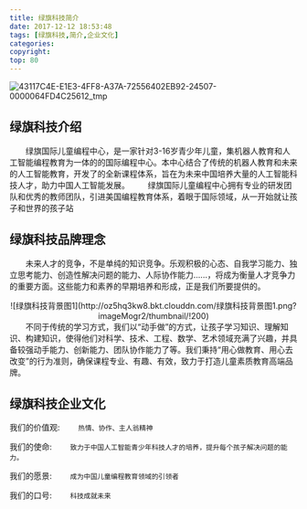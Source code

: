 ```yaml
---
title: 绿旗科技简介
date: 2017-12-12 18:53:48
tags: [绿旗科技,简介,企业文化]
categories: 
copyright:
top: 80
---
```


![43117C4E-E1E3-4FF8-A37A-72556402EB92-24507-0000064FD4C25612_tmp](http://oz5hq3kw8.bkt.clouddn.com/43117C4E-E1E3-4FF8-A37A-72556402EB92-24507-0000064FD4C25612_tmp.png)

## 绿旗科技介绍
&#8195;&#8195;绿旗国际儿童编程中心，是一家针对3-16岁青少年儿童，集机器人教育和人工智能编程教育为一体的的国际编程中心。本中心结合了传统的机器人教育和未来的人工智能教育，开发了的全新课程体系，旨在为未来中国培养大量的人工智能科技人才，助力中国人工智能发展。
&#8195;&#8195;绿旗国际儿童编程中心拥有专业的研发团队和优秀的教师团队，引进美国编程教育体系，着眼于国际领域，从一开始就让孩子和世界的孩子站


## 绿旗科技品牌理念
&#8195;&#8195;未来人才的竞争，不是单纯的知识竞争。乐观积极的心态、自我学习能力、独立思考能力、创造性解决问题的能力、人际协作能力......，将成为衡量人才竞争力的重要方面。这些能力和素养的早期培养和形成，正是我们所要提供的。
<div align=center>
![绿旗科技背景图1](http://oz5hq3kw8.bkt.clouddn.com/绿旗科技背景图1.png?imageMogr2/thumbnail/!200)
</div>
&#8195;&#8195;不同于传统的学习方式，我们以“动手做”的方式，让孩子学习知识、理解知识、构建知识，使得他们对科学、技术、工程、数学、艺术领域充满了兴趣，并具备较强动手能力、创新能力、团队协作能力了等。我们秉持“用心做教育、用心去改变”的行为准则，确保课程专业、有趣、有效，致力于打造儿童素质教育高端品牌。



## 绿旗科技企业文化

我们的价值观:
&#8195;&#8195;` 热情、协作、主人翁精神 ` 

我们的使命:
&#8195;&#8195;`致力于中国人工智能青少年科技人才的培养，提升每个孩子解决问题的能力。`

我们的愿景:
&#8195;&#8195;`成为中国儿童编程教育领域的引领者`

我们的口号:
&#8195;&#8195;` 科技成就未来 `



